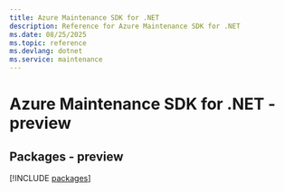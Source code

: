 ```yaml
---
title: Azure Maintenance SDK for .NET
description: Reference for Azure Maintenance SDK for .NET
ms.date: 08/25/2025
ms.topic: reference
ms.devlang: dotnet
ms.service: maintenance
---
```

# Azure Maintenance SDK for .NET - preview
## Packages - preview
[!INCLUDE [packages](maintenance-index.md)]